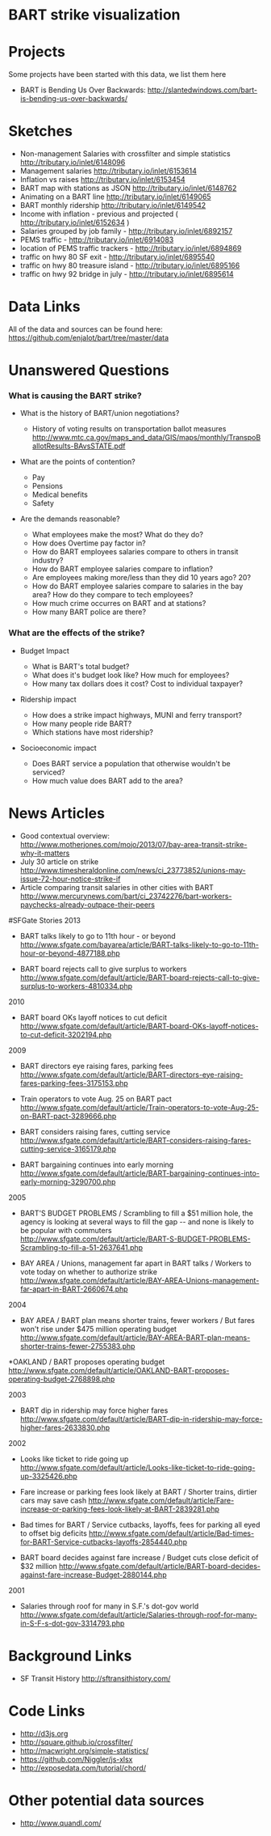 BART strike visualization
=========================

# Projects
Some projects have been started with this data, we list them here  

* BART is Bending Us Over Backwards: http://slantedwindows.com/bart-is-bending-us-over-backwards/  

# Sketches

* Non-management Salaries with crossfilter and simple statistics http://tributary.io/inlet/6148096
* Management salaries http://tributary.io/inlet/6153614
* Inflation vs raises http://tributary.io/inlet/6153454
* BART map with stations as JSON http://tributary.io/inlet/6148762
* Animating on a BART line http://tributary.io/inlet/6149065
* BART monthly ridership http://tributary.io/inlet/6149542
* Income with inflation - previous and projected ( http://tributary.io/inlet/6152634 )
* Salaries grouped by job family - http://tributary.io/inlet/6892157
* PEMS traffic - http://tributary.io/inlet/6914083
* location of PEMS traffic trackers - http://tributary.io/inlet/6894869
* traffic on hwy 80 SF exit - http://tributary.io/inlet/6895540
* traffic on hwy 80 treasure island - http://tributary.io/inlet/6895166
* traffic on hwy 92 bridge in july - http://tributary.io/inlet/6895614

# Data Links

All of the data and sources can be found here: https://github.com/enjalot/bart/tree/master/data

# Unanswered Questions

### What is causing the BART strike?
* What is the history of BART/union negotiations?
	+ History of voting results on transportation ballot measures <http://www.mtc.ca.gov/maps_and_data/GIS/maps/monthly/TranspoBallotResults-BAvsSTATE.pdf>
* What are the points of contention?
	+ Pay
	+ Pensions
	+ Medical benefits
	+ Safety

* Are the demands reasonable?
	+ What employees make the most? What do they do? 
	+ How does Overtime pay factor in?
	+ How do BART employees salaries compare to others in transit industry?
	+ How do BART employee salaries compare to inflation?
	+ Are employees making more/less than they did 10 years ago? 20?
	+ How do BART employee salaries compare to salaries in the bay area? How do they compare to tech employees?
	+ How much crime occurres on BART and at stations?
	+ How many BART police are there?

### What are the effects of the strike?
* Budget Impact  
 	+ What is BART's total budget?
	+ What does it's budget look like? How much for employees?
	+ How many tax dollars does it cost? Cost to individual taxpayer?

* Ridership impact  
	+ How does a strike impact highways, MUNI and ferry transport?
	+ How many people ride BART?
	+ Which stations have most ridership?
	
* Socioeconomic impact  
	+ Does BART service a population that otherwise wouldn't be serviced?
	+ How much value does BART add to the area?


# News Articles
* Good contextual overview: http://www.motherjones.com/mojo/2013/07/bay-area-transit-strike-why-it-matters
* July 30 article on strike http://www.timesheraldonline.com/news/ci_23773852/unions-may-issue-72-hour-notice-strike-if
* Article comparing transit salaries in other cities with BART http://www.mercurynews.com/bart/ci_23742276/bart-workers-paychecks-already-outpace-their-peers

#SFGate Stories
2013

* BART talks likely to go to 11th hour - or beyond http://www.sfgate.com/bayarea/article/BART-talks-likely-to-go-to-11th-hour-or-beyond-4877188.php

* BART board rejects call to give surplus to workers http://www.sfgate.com/default/article/BART-board-rejects-call-to-give-surplus-to-workers-4810334.php

2010

* BART board OKs layoff notices to cut deficit http://www.sfgate.com/default/article/BART-board-OKs-layoff-notices-to-cut-deficit-3202194.php

2009

* BART directors eye raising fares, parking fees http://www.sfgate.com/default/article/BART-directors-eye-raising-fares-parking-fees-3175153.php

* Train operators to vote Aug. 25 on BART pact http://www.sfgate.com/default/article/Train-operators-to-vote-Aug-25-on-BART-pact-3289666.php

* BART considers raising fares, cutting service http://www.sfgate.com/default/article/BART-considers-raising-fares-cutting-service-3165179.php

* BART bargaining continues into early morning http://www.sfgate.com/default/article/BART-bargaining-continues-into-early-morning-3290700.php

2005

* BART'S BUDGET PROBLEMS / Scrambling to fill a $51 million hole, the agency is looking at several ways to fill the gap -- and none is likely to be popular with commuters http://www.sfgate.com/default/article/BART-S-BUDGET-PROBLEMS-Scrambling-to-fill-a-51-2637641.php

* BAY AREA / Unions, management far apart in BART talks / Workers to vote today on whether to authorize strike http://www.sfgate.com/default/article/BAY-AREA-Unions-management-far-apart-in-BART-2660674.php

2004

* BAY AREA / BART plan means shorter trains, fewer workers / But fares won't rise under $475 million operating budget http://www.sfgate.com/default/article/BAY-AREA-BART-plan-means-shorter-trains-fewer-2755383.php

*OAKLAND / BART proposes operating budget http://www.sfgate.com/default/article/OAKLAND-BART-proposes-operating-budget-2768898.php

2003

* BART dip in ridership may force higher fares
http://www.sfgate.com/default/article/BART-dip-in-ridership-may-force-higher-fares-2633830.php

2002

* Looks like ticket to ride going up http://www.sfgate.com/default/article/Looks-like-ticket-to-ride-going-up-3325426.php

* Fare increase or parking fees look likely at BART / Shorter trains, dirtier cars may save cash http://www.sfgate.com/default/article/Fare-increase-or-parking-fees-look-likely-at-BART-2839281.php

* Bad times for BART / Service cutbacks, layoffs, fees for parking all eyed to offset big deficits http://www.sfgate.com/default/article/Bad-times-for-BART-Service-cutbacks-layoffs-2854440.php

* BART board decides against fare increase / Budget cuts close deficit of $32 million http://www.sfgate.com/default/article/BART-board-decides-against-fare-increase-Budget-2880144.php

2001

* Salaries through roof for many in S.F.'s dot-gov world http://www.sfgate.com/default/article/Salaries-through-roof-for-many-in-S-F-s-dot-gov-3314793.php



# Background Links
* SF Transit History http://sftransithistory.com/

# Code Links

* http://d3js.org
* http://square.github.io/crossfilter/
* http://macwright.org/simple-statistics/
* https://github.com/Niggler/js-xlsx
* http://exposedata.com/tutorial/chord/
 
# Other potential data sources
* http://www.quandl.com/
